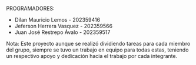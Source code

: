 PROGRAMADORES:

 - Dilan Mauricio Lemos - 202359416
 - Jeferson Herrera Vasquez - 202359566
 - Juan José Restrepo Ávalo - 202359517

Nota: Este proyecto aunque se realizó dividiendo tareas para cada miembro del grupo, siempre se tuvo un trabajo en equipo para todas estas, teniendo un respectivo apoyo y dedicación hacia el trabajo por cada integrante. 